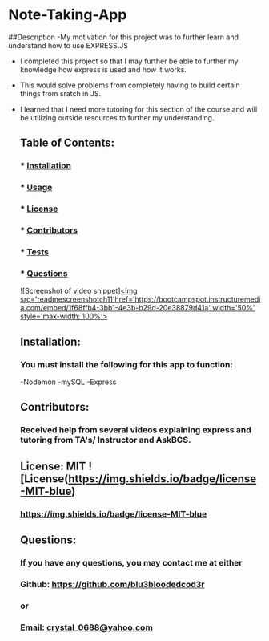   # Note-Taking-App

  ##Description
-My motivation for this project was to further learn and understand how to use EXPRESS.JS
- I completed this project so that I may further be able to further my knowledge how express is used and how it works.
- This would solve problems from completely having to build certain things from sratch in JS.
- I learned that I need more tutoring for this section of the course and will be utilizing outside resources to further my understanding.

  ## Table of Contents:
  ###  * [Installation](#installation)
  ###  * [Usage](#usage)
  ###  * [License](#license)
  ###  * [Contributors](#contribution)
  ###  * [Tests](#test)
  ###  * [Questions](#questions)

  ![Screenshot of video snippet][<img src='readmescreenshotch11'href='https://bootcampspot.instructuremedia.com/embed/1f68ffb4-3bb1-4e3b-b29d-20e38879d41a' width='50%' style='max-width: 100%'>](https://bootcampspot.instructuremedia.com/embed/1f68ffb4-3bb1-4e3b-b29d-20e38879d41a)

  ## Installation:
  ### You must install the following for this app to function:

  -Nodemon
  -mySQL
  -Express
 
  
  ## Contributors:
  ### Received help from several videos explaining express and tutoring from TA's/ Instructor and AskBCS.

  ## License: MIT  ![License(https://img.shields.io/badge/license-MIT-blue)
  ### https://img.shields.io/badge/license-MIT-blue
  
  ## Questions:
  ### If you have any questions, you may contact me at either
  ### Github: https://github.com/blu3bloodedcod3r
  ### or
  ### Email: crystal_0688@yahoo.com